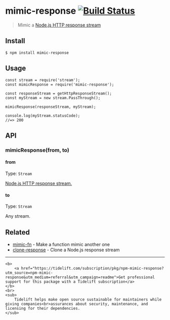 mimic-response [![Build Status](https://travis-ci.org/sindresorhus/mimic-response.svg?branch=master)](https://travis-ci.org/sindresorhus/mimic-response)
========================================================================================================================================================

> Mimic a [Node.js HTTP response stream](https://nodejs.org/api/http.html#http_class_http_incomingmessage)

Install
-------

    $ npm install mimic-response

Usage
-----

    const stream = require('stream');
    const mimicResponse = require('mimic-response');

    const responseStream = getHttpResponseStream();
    const myStream = new stream.PassThrough();

    mimicResponse(responseStream, myStream);

    console.log(myStream.statusCode);
    //=> 200

API
---

### mimicResponse(from, to)

#### from

Type: `Stream`

[Node.js HTTP response stream.](https://nodejs.org/api/http.html#http_class_http_incomingmessage)

#### to

Type: `Stream`

Any stream.

Related
-------

-   [mimic-fn](https://github.com/sindresorhus/mimic-fn) - Make a function mimic another one
-   [clone-response](https://github.com/lukechilds/clone-response) - Clone a Node.js response stream

------------------------------------------------------------------------

    <b>
        <a href="https://tidelift.com/subscription/pkg/npm-mimic-response?utm_source=npm-mimic-response&utm_medium=referral&utm_campaign=readme">Get professional support for this package with a Tidelift subscription</a>
    </b>
    <br>
    <sub>
        Tidelift helps make open source sustainable for maintainers while giving companies<br>assurances about security, maintenance, and licensing for their dependencies.
    </sub>

